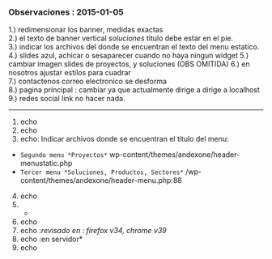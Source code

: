 ### Observaciones : 2015-01-05
  
1.) redimensionar los banner, medidas exactas               
2.) el texto de banner vertical *soluciones* titulo debe estar en el pie.               
3.) indicar los archivos del donde se encuentran el texto del menu estatico.
4.) slides azul, achicar o sesaparecer cuando no haya ningun widget
5.) cambiar imagen  slides de proyectos, y soluciones (OBS OMITIDA)
6.) en nosotros ajustar estilos para cuadrar                
7.) contactenos correo electronico se desforma              
8.) pagina principal : cambiar ya que actualmente dirige a dirige a localhost
9.) redes social link no hacer nada.  


***


1. echo
2. echo
3. echo: Indicar archivos donde se encuentran el titulo del menu:
* `Segundo menu *Proyectos*` wp-content/themes/andexone/header-menustatic.php 
* `Tercer menu *Soluciones, Productos, Sectores*` /wp-content/themes/andexone/header-menu.php:88
4. echo
5. -
6. echo
7. echo :*revisado en : firefox v34, chrome v39*
8. echo :en servidor*
9. echo 

